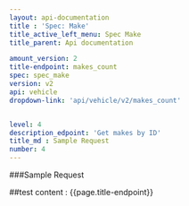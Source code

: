 ```yaml
---
layout: api-documentation
title : 'Spec: Make'
title_active_left_menu: Spec Make
title_parent: Api documentation

amount_version: 2
title-endpoint: makes_count
spec: spec_make
version: v2
api: vehicle
dropdown-link: 'api/vehicle/v2/makes_count'


level: 4
description_edpoint: 'Get makes by ID'
title_md : Sample Request
number: 4
---
```


###Sample Request

##test content : {{page.title-endpoint}} 

